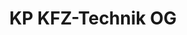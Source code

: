 ---
title: "KP KFZ-Technik OG"
url: /matrei-am-brenner-matrei-brenner/kp-kfz-technik-og/
shop: Autowerkstatt
---